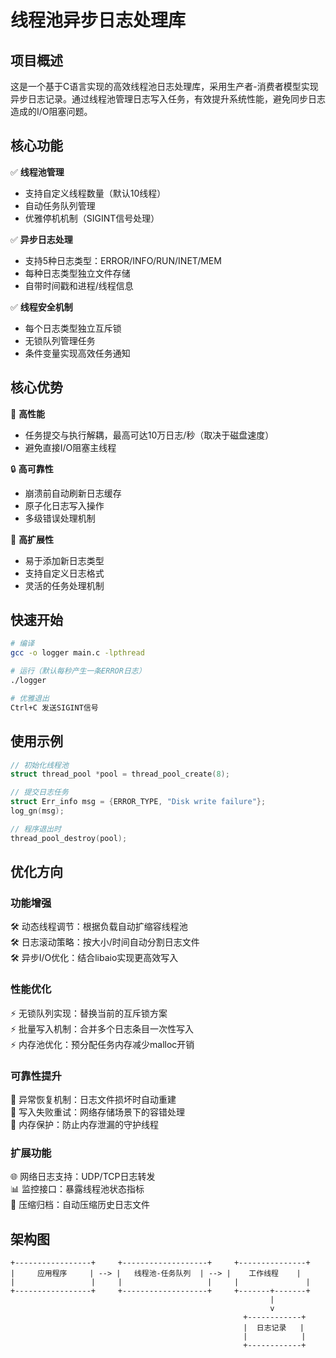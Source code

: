 # 线程池异步日志处理库

## 项目概述
这是一个基于C语言实现的高效线程池日志处理库，采用生产者-消费者模型实现异步日志记录。通过线程池管理日志写入任务，有效提升系统性能，避免同步日志造成的I/O阻塞问题。

## 核心功能
✅ **线程池管理**  
- 支持自定义线程数量（默认10线程）
- 自动任务队列管理
- 优雅停机机制（SIGINT信号处理）

✅ **异步日志处理**  
- 支持5种日志类型：ERROR/INFO/RUN/INET/MEM
- 每种日志类型独立文件存储
- 自带时间戳和进程/线程信息

✅ **线程安全机制**  
- 每个日志类型独立互斥锁
- 无锁队列管理任务
- 条件变量实现高效任务通知

## 核心优势
🚀 **高性能**
- 任务提交与执行解耦，最高可达10万日志/秒（取决于磁盘速度）
- 避免直接I/O阻塞主线程

🔒 **高可靠性**
- 崩溃前自动刷新日志缓存
- 原子化日志写入操作
- 多级错误处理机制

🔧 **高扩展性**
- 易于添加新日志类型
- 支持自定义日志格式
- 灵活的任务处理机制

## 快速开始
```bash
# 编译
gcc -o logger main.c -lpthread

# 运行（默认每秒产生一条ERROR日志）
./logger

# 优雅退出
Ctrl+C 发送SIGINT信号
```

## 使用示例
```c
// 初始化线程池
struct thread_pool *pool = thread_pool_create(8);

// 提交日志任务
struct Err_info msg = {ERROR_TYPE, "Disk write failure"};
log_gn(msg);

// 程序退出时
thread_pool_destroy(pool);
```

## 优化方向
### 功能增强
🛠️ 动态线程调节：根据负载自动扩缩容线程池  
🛠️ 日志滚动策略：按大小/时间自动分割日志文件  
🛠️ 异步I/O优化：结合libaio实现更高效写入

### 性能优化
⚡ 无锁队列实现：替换当前的互斥锁方案  
⚡ 批量写入机制：合并多个日志条目一次性写入  
⚡ 内存池优化：预分配任务内存减少malloc开销

### 可靠性提升
🔐 异常恢复机制：日志文件损坏时自动重建  
🔐 写入失败重试：网络存储场景下的容错处理  
🔐 内存保护：防止内存泄漏的守护线程

### 扩展功能
🌐 网络日志支持：UDP/TCP日志转发  
📊 监控接口：暴露线程池状态指标  
📁 压缩归档：自动压缩历史日志文件

## 架构图
```
+-----------------+     +-------------------+     +---------------+
|     应用程序     | --> |   线程池-任务队列  | --> |    工作线程    |
|                 |     |                   |     |               |
+-----------------+     +-------------------+     +-------+-------+
                                                          |
                                                          v
                                                    +------------+
                                                    |  日志记录   |
                                                    |            |
                                                    +------------+
```
